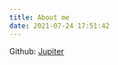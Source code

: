 ```yaml
---
title: About me
date: 2021-07-24 17:51:42
---
```


Github: [Jupiter](https://github.com/JupiterXue)

